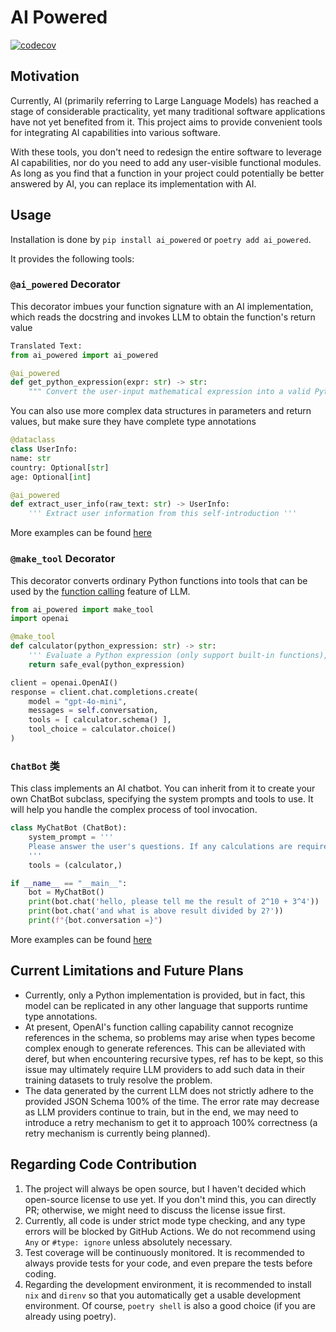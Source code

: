 AI Powered
==========

[![codecov](https://codecov.io/github/luochen1990/ai_powered/graph/badge.svg?token=OBG1BWIKC2)](https://codecov.io/github/luochen1990/ai_powered)

Motivation
---

Currently, AI (primarily referring to Large Language Models) has reached a stage of considerable practicality, yet many traditional software applications have not yet benefited from it. This project aims to provide convenient tools for integrating AI capabilities into various software.

With these tools, you don't need to redesign the entire software to leverage AI capabilities, nor do you need to add any user-visible functional modules. As long as you find that a function in your project could potentially be better answered by AI, you can replace its implementation with AI.

Usage
---

Installation is done by `pip install ai_powered` or `poetry add ai_powered`.

It provides the following tools:

### `@ai_powered` Decorator

This decorator imbues your function signature with an AI implementation, which reads the docstring and invokes LLM to obtain the function's return value

```python
Translated Text:
from ai_powered import ai_powered

@ai_powered
def get_python_expression(expr: str) -> str:
    """ Convert the user-input mathematical expression into a valid Python expression """
```

You can also use more complex data structures in parameters and return values, but make sure they have complete type annotations

```python
@dataclass
class UserInfo:
name: str
country: Optional[str]
age: Optional[int]

@ai_powered
def extract_user_info(raw_text: str) -> UserInfo:
    ''' Extract user information from this self-introduction '''
```

More examples can be found [here](/test/examples/ai_powered_decorator/)

### `@make_tool` Decorator

This decorator converts ordinary Python functions into tools that can be used by the [function calling](https://platform.openai.com/docs/guides/function-calling) feature of LLM.

```python
from ai_powered import make_tool
import openai

@make_tool
def calculator(python_expression: str) -> str:
    ''' Evaluate a Python expression (only support built-in functions), which can be used to solve mathematical problems. '''
    return safe_eval(python_expression)

client = openai.OpenAI()
response = client.chat.completions.create(
    model = "gpt-4o-mini",
    messages = self.conversation,
    tools = [ calculator.schema() ],
    tool_choice = calculator.choice()
)
```

### `ChatBot` 类

This class implements an AI chatbot. You can inherit from it to create your own ChatBot subclass, specifying the system prompts and tools to use. It will help you handle the complex process of tool invocation.

```python
class MyChatBot (ChatBot):
    system_prompt = '''
    Please answer the user's questions. If any calculations are required, use the calculator available in the tool. It supports complex Python expressions. When using it, make sure to convert the user's mathematical expression to a valid Python expression. Do not use any undefined functions; if the user's expression includes function calls, convert them to Python's built-in functions or syntax.
    '''
    tools = (calculator,)

if __name__ == "__main__":
    bot = MyChatBot()
    print(bot.chat('hello, please tell me the result of 2^10 + 3^4'))
    print(bot.chat('and what is above result divided by 2?'))
    print(f"{bot.conversation =}")
```

More examples can be found [here](/test/examples/chat_bot/)


Current Limitations and Future Plans
----------------------------

- Currently, only a Python implementation is provided, but in fact, this model can be replicated in any other language that supports runtime type annotations.
- At present, OpenAI's function calling capability cannot recognize references in the schema, so problems may arise when types become complex enough to generate references. This can be alleviated with deref, but when encountering recursive types, ref has to be kept, so this issue may ultimately require LLM providers to add such data in their training datasets to truly resolve the problem.
- The data generated by the current LLM does not strictly adhere to the provided JSON Schema 100% of the time. The error rate may decrease as LLM providers continue to train, but in the end, we may need to introduce a retry mechanism to get it to approach 100% correctness (a retry mechanism is currently being planned).

Regarding Code Contribution
--------------------------

1. The project will always be open source, but I haven't decided which open-source license to use yet. If you don't mind this, you can directly PR; otherwise, we might need to discuss the license issue first.
2. Currently, all code is under strict mode type checking, and any type errors will be blocked by GitHub Actions. We do not recommend using `Any` or `#type: ignore` unless absolutely necessary.
3. Test coverage will be continuously monitored. It is recommended to always provide tests for your code, and even prepare the tests before coding.
4. Regarding the development environment, it is recommended to install `nix` and `direnv` so that you automatically get a usable development environment. Of course, `poetry shell` is also a good choice (if you are already using poetry).

